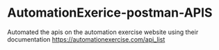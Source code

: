 # AutomationExerice-postman-APIS
Automated the apis on the automation exercise website using their documentation
https://automationexercise.com/api_list
